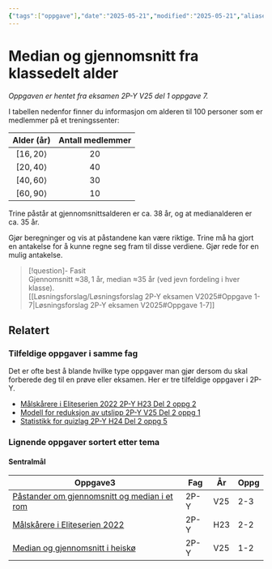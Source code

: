 ```yaml
---
{"tags":["oppgave"],"date":"2025-05-21","modified":"2025-05-21","aliases":null,"dg-publish":true,"temaer":["sentralmål"],"fag":["2p-y"],"eksamen":"v25","del":1,"oppgave":7,"title":"Median og gjennomsnitt fra klassedelt alder","source":null,"todo":null,"permalink":"/median-og-gjennomsnitt-fra-klassedelt-alder/","dgPassFrontmatter":true}
---
```



# Median og gjennomsnitt fra klassedelt alder

<p><span><em>Oppgaven er hentet fra eksamen 2P-Y V25 del 1 oppgave 7.</em></span></p>

I tabellen nedenfor finner du informasjon om alderen til $100$ personer som er medlemmer på et treningssenter:

|   Alder (år)    | Antall medlemmer |
| :-------------: | :--------------: |
| $[16,20\rangle$ |       $20$       |
| $[20,40\rangle$ |       $40$       |
| $[40,60\rangle$ |       $30$       |
| $[60,90\rangle$ |       $10$       |

Trine påstår at gjennomsnittsalderen er ca. $38$ år, og at medianalderen er ca. $35$ år.

Gjør beregninger og vis at påstandene kan være riktige. Trine må ha gjort en antakelse for å kunne regne seg fram til disse verdiene. Gjør rede for en mulig antakelse. 

> [!question]- Fasit  
> Gjennomsnitt ≈$38{,}1$ år, median ≈$35$ år (ved jevn fordeling i hver klasse).  
> [[Løsningsforslag/Løsningsforslag 2P-Y eksamen V2025#Oppgave 1-7\|Løsningsforslag 2P-Y eksamen V2025#Oppgave 1-7]]

## Relatert
<h3><span>Tilfeldige oppgaver i samme fag</span></h3><p><span>Det er ofte best å blande hvilke type oppgaver man gjør dersom du skal forberede deg til en prøve eller eksamen. Her er tre tilfeldige oppgaver i 2P-Y.</span></p><div><ul class="dataview list-view-ul"><li><span><a data-tooltip-position="top" aria-label="Målskårere i Eliteserien 2022.md" data-href="Målskårere i Eliteserien 2022.md" href="Målskårere i Eliteserien 2022.md" class="internal-link" target="_blank" rel="noopener nofollow">Målskårere i Eliteserien 2022 2P-Y H23 Del 2 oppg 2</a></span></li><li><span><a data-tooltip-position="top" aria-label="Modell for reduksjon av utslipp.md" data-href="Modell for reduksjon av utslipp.md" href="Modell for reduksjon av utslipp.md" class="internal-link" target="_blank" rel="noopener nofollow">Modell for reduksjon av utslipp 2P-Y V25 Del 2 oppg 1</a></span></li><li><span><a data-tooltip-position="top" aria-label="Statistikk for quizlag.md" data-href="Statistikk for quizlag.md" href="Statistikk for quizlag.md" class="internal-link" target="_blank" rel="noopener nofollow">Statistikk for quizlag 2P-Y H24 Del 2 oppg 5</a></span></li></ul></div><h3><span>Lignende oppgaver sortert etter tema</span></h3><h4><span>Sentralmål</span></h4><div><table class="dataview table-view-table"><thead class="table-view-thead"><tr class="table-view-tr-header"><th class="table-view-th"><span>Oppgave</span><span class="dataview small-text">3</span></th><th class="table-view-th"><span>Fag</span></th><th class="table-view-th"><span>År</span></th><th class="table-view-th"><span>Oppg</span></th></tr></thead><tbody class="table-view-tbody"><tr><td><span><a data-tooltip-position="top" aria-label="Påstander om gjennomsnitt og median i et rom.md" data-href="Påstander om gjennomsnitt og median i et rom.md" href="Påstander om gjennomsnitt og median i et rom.md" class="internal-link" target="_blank" rel="noopener nofollow">Påstander om gjennomsnitt og median i et rom</a></span></td><td><span>2P-Y</span></td><td><span>V25</span></td><td><span>2-3</span></td></tr><tr><td><span><a data-tooltip-position="top" aria-label="Målskårere i Eliteserien 2022.md" data-href="Målskårere i Eliteserien 2022.md" href="Målskårere i Eliteserien 2022.md" class="internal-link" target="_blank" rel="noopener nofollow">Målskårere i Eliteserien 2022</a></span></td><td><span>2P-Y</span></td><td><span>H23</span></td><td><span>2-2</span></td></tr><tr><td><span><a data-tooltip-position="top" aria-label="Median og gjennomsnitt i heiskø.md" data-href="Median og gjennomsnitt i heiskø.md" href="Median og gjennomsnitt i heiskø.md" class="internal-link" target="_blank" rel="noopener nofollow">Median og gjennomsnitt i heiskø</a></span></td><td><span>2P-Y</span></td><td><span>V25</span></td><td><span>1-2</span></td></tr></tbody></table></div>
